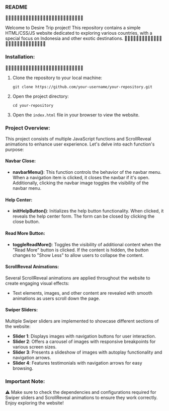 ### README 
🎉📸🌴🎉📸🌴🎉📸🌴🎉📸🌴🎉📸🌴🎉📸🌴🎉📸🌴🎉📸🌴🎉📸🌴

Welcome to Desire Trip project! This repository contains a simple HTML/CSS/JS website dedicated to exploring various countries, with a special focus on Indonesia and other exotic destinations.
🎉📸🌴🎉📸🌴🎉📸🌴🎉📸🌴🎉📸🌴🎉📸🌴🎉📸🌴🎉📸🌴🎉📸🌴

### Installation:
🎉📸🌴🎉📸🌴🎉📸🌴🎉📸🌴🎉📸🌴🎉📸🌴🎉📸🌴🎉📸🌴🎉📸🌴
1. Clone the repository to your local machine:
   ```
   git clone https://github.com/your-username/your-repository.git
   ```

2. Open the project directory:
   ```
   cd your-repository
   ```

3. Open the `index.html` file in your browser to view the website.

### Project Overview:

This project consists of multiple JavaScript functions and ScrollReveal animations to enhance user experience. Let's delve into each function's purpose:

#### Navbar Close:

- **navbarMenu()**: This function controls the behavior of the navbar menu. When a navigation item is clicked, it closes the navbar if it's open. Additionally, clicking the navbar image toggles the visibility of the navbar menu.

#### Help Center:

- **initHelpButton()**: Initializes the help button functionality. When clicked, it reveals the help center form. The form can be closed by clicking the close button.

#### Read More Button:

- **toggleReadMore()**: Toggles the visibility of additional content when the "Read More" button is clicked. If the content is hidden, the button changes to "Show Less" to allow users to collapse the content.

#### ScrollReveal Animations:

Several ScrollReveal animations are applied throughout the website to create engaging visual effects:

- Text elements, images, and other content are revealed with smooth animations as users scroll down the page.

#### Swiper Sliders:

Multiple Swiper sliders are implemented to showcase different sections of the website:

- **Slider 1**: Displays images with navigation buttons for user interaction.
- **Slider 2**: Offers a carousel of images with responsive breakpoints for various screen sizes.
- **Slider 3**: Presents a slideshow of images with autoplay functionality and navigation arrows.
- **Slider 4**: Features testimonials with navigation arrows for easy browsing.

### Important Note:

⚠️ Make sure to check the dependencies and configurations required for Swiper sliders and ScrollReveal animations to ensure they work correctly. Enjoy exploring the website!
